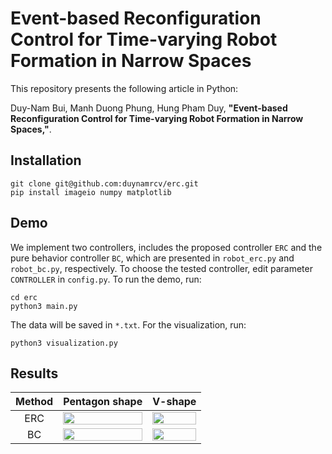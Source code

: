 # Event-based Reconfiguration Control for Time-varying Robot Formation in Narrow Spaces
This repository presents the following article in Python:

Duy-Nam Bui, Manh Duong Phung, Hung Pham Duy, **"Event-based Reconfiguration Control for Time-varying Robot Formation in Narrow Spaces,"**.

## Installation
```
git clone git@github.com:duynamrcv/erc.git
pip install imageio numpy matplotlib
```

## Demo
We implement two controllers, includes the proposed controller `ERC` and the pure behavior controller `BC`, which are presented in `robot_erc.py` and `robot_bc.py`, respectively. To choose the tested controller, edit parameter `CONTROLLER` in `config.py`. To run the demo, run:
```
cd erc
python3 main.py
```
The data will be saved in `*.txt`. For the visualization, run:
```
python3 visualization.py
```

## Results
|Method| Pentagon shape | V-shape |
|:---:| :---:      |     :---:  |
|ERC| <img src="results/gif_erc_shape1.gif" alt="" width="100%"/> | <img src="results/gif_erc_shape2.gif" alt="" width="100%"/> |
|BC|<img src="results/gif_bc_shape1.gif" alt="" width="100%"/> | <img src="results/gif_bc_shape2.gif" alt="" width="100%"/> |